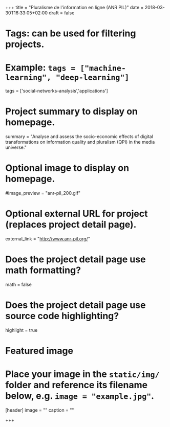 +++
title = "Pluralisme de l'information en ligne (ANR PIL)"
date = 2018-03-30T16:33:05+02:00
draft = false

# Tags: can be used for filtering projects.
# Example: `tags = ["machine-learning", "deep-learning"]`
tags = ['social-networks-analysis','applications']

# Project summary to display on homepage.
summary = "Analyse and assess the socio-economic effects of digital transformations on information quality and pluralism (QPI) in the media universe."

# Optional image to display on homepage.
#image_preview = "anr-pil_200.gif"

# Optional external URL for project (replaces project detail page).
external_link = "http://www.anr-pil.org/"

# Does the project detail page use math formatting?
math = false

# Does the project detail page use source code highlighting?
highlight = true

# Featured image
# Place your image in the `static/img/` folder and reference its filename below, e.g. `image = "example.jpg"`.
[header]
image = ""
caption = ""

+++
